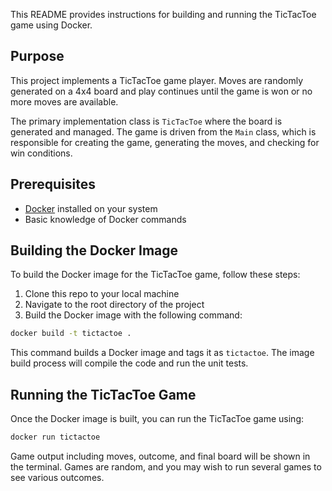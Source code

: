 This README provides instructions for building and running the TicTacToe game using Docker.

## Purpose

This project implements a TicTacToe game player.  Moves are randomly generated on a 4x4 board and play
continues until the game is won or no more moves are available.

The primary implementation class is `TicTacToe` where the board is generated
and managed.  The game is driven from the `Main` class, which is responsible for creating the game, generating
the moves, and checking for win conditions.

## Prerequisites
- [Docker](https://www.docker.com/get-started) installed on your system
- Basic knowledge of Docker commands

## Building the Docker Image
To build the Docker image for the TicTacToe game, follow these steps:
1. Clone this repo to your local machine
2. Navigate to the root directory of the project
3. Build the Docker image with the following command:
``` bash
docker build -t tictactoe .
```
This command builds a Docker image and tags it as `tictactoe`.  The image build process will compile the code
and run the unit tests.

## Running the TicTacToe Game
Once the Docker image is built, you can run the TicTacToe game using:
``` bash
docker run tictactoe
```

Game output including moves, outcome, and final board will be shown in the terminal.  Games
are random, and you may wish to run several games to see various outcomes.
